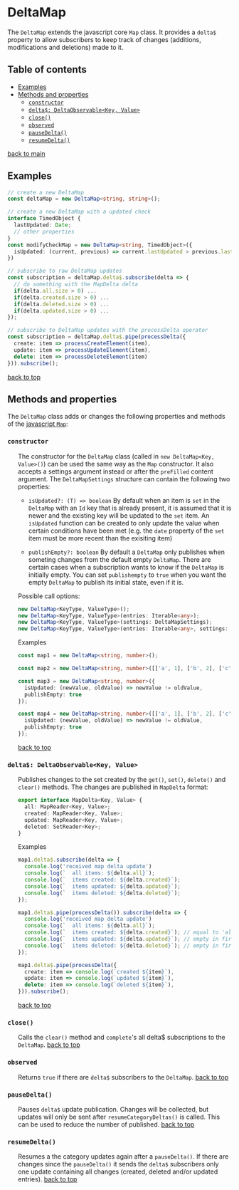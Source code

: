# DeltaMap <!-- omit in toc -->

The `DeltaMap` extends the javascript core `Map` class. It provides a `delta$` property to allow subscribers to keep track of changes (additions, modifications and deletions) made to it.

## Table of contents <!-- omit in toc -->
- [Examples](#examples)
- [Methods and properties](#methods-and-properties)
  - [`constructor`](#constructor)
  - [`delta$: DeltaObservable<Key, Value>`](#delta-deltaobservablekey-value)
  - [`close()`](#close)
  - [`observed`](#observed)
  - [`pauseDelta()`](#pausedelta)
  - [`resumeDelta()`](#resumedelta)

[back to main](../../README.md)

## Examples
``` typescript
// create a new DeltaMap 
const deltaMap = new DeltaMap<string, string>();

// create a new DeltaMap with a updated check
interface TimedObject {
  lastUpdated: Date;
  // other properties
}
const modifyCheckMap = new DeltaMap<string, TimedObject>({
  isUpdated: (current, previous) => current.lastUpdated > previous.lastUpdated
})

// subscribe to raw DeltaMap updates
const subscription = deltaMap.delta$.subscribe(delta => {
  // do something with the MapDelta delta
  if(delta.all.size > 0) ...
  if(delta.created.size > 0) ...
  if(delta.deleted.size > 0) ...
  if(delta.updated.size > 0) ...
});

// subscribe to DeltaMap updates with the processDelta operator
const subscription = deltaMap.delta$.pipe(processDelta({
  create: item => processCreateElement(item),
  update: item => processUpdateElement(item),
  delete: item => processDeleteElement(item)
})).subscribe();
```
[back to top](#deltamap----omit-in-toc)

## Methods and properties

The `DeltaMap` class adds or changes the following properties and methods of the [javascript `Map`](https://developer.mozilla.org/en-US/docs/Web/JavaScript/Reference/Global_Objects/Map):

### `constructor`
<ul><li style="list-style-type: none;">

  The constructor for the `DeltaMap` class (called in `new DeltaMap<Key, Value>()`) can be used the same way as the `Map` constructor. It also accepts a settings argument instead or after the `preFilled` content argument. The `DeltaMapSettings` structure can contain the following two properties:

  - `isUpdated?: (T) => boolean` By default when an item is `set` in the `DeltaMap` with an `Id` key that is already present, it is assumed that it is newer and the existing key will be updated to the `set` item. 
  An `isUpdated` function can be created to only update the value when certain conditions have been met (e.g. the `date` property of the `set` item must be more recent than the exisiting item)

  - `publishEmpty?: boolean` By default a `DeltaMap` only publishes when someting changes from the default empty `DeltaMap`. 
  There are certain cases when a subscription wants to know if the `DeltaMap` is initially empty.
  You can set `publishempty` to `true` when you want the empty `DeltaMap` to publish its initial state, even if it is.

  Possible call options:
  ``` typescript
  new DeltaMap<KeyType, ValueType>();
  new DeltaMap<KeyType, ValueType>(entries: Iterable<any>);
  new DeltaMap<KeyType, ValueType>(settings: DeltaMapSettings);
  new DeltaMap<KeyType, ValueType>(entries: Iterable<any>, settings: DeltaMapSettings);
  ```

  Examples
  ``` typescript
  const map1 = new DeltaMap<string, number>();

  const map2 = new DeltaMap<string, number>([['a', 1], ['b', 2], ['c', 3]]);

  const map3 = new DeltaMap<string, number>({
    isUpdated: (newValue, oldValue) => newValue != oldValue,
    publishEmpty: true
  });

  const map4 = new DeltaMap<string, number>([['a', 1], ['b', 2], ['c', 3]], {
    isUpdated: (newValue, oldValue) => newValue != oldValue,
    publishEmpty: true
  });
  ```
  [back to top](#deltamap----omit-in-toc)
</li></ul>

### `delta$: DeltaObservable<Key, Value>`
<ul><li style="list-style-type: none;">

  Publishes changes to the set created by the `get()`, `set()`, `delete()` and `clear()` methods.
  The changes are published in `MapDelta` format:

``` typescript
export interface MapDelta<Key, Value> {
  all: MapReader<Key, Value>;
  created: MapReader<Key, Value>;
  updated: MapReader<Key, Value>;
  deleted: SetReader<Key>;
}
```
Examples
``` typescript
map1.delta$.subscribe(delta => {
  console.log('received map delta update')
  console.log(`  all items: ${delta.all}`);
  console.log(`  items created: ${delta.created}`);
  console.log(`  items updated: ${delta.updated}`);
  console.log(`  items deleted: ${delta.deleted}`);
});

map1.delta$.pipe(processDelta()).subscribe(delta => {
  console.log('received map delta update')
  console.log(`  all items: ${delta.all}`);
  console.log(`  items created: ${delta.created}`); // equal to 'all' in first delta
  console.log(`  items updated: ${delta.updated}`); // empty in first delta
  console.log(`  items deleted: ${delta.deleted}`); // empty in first delta
});

map1.delta$.pipe(processDelta({
  create: item => console.log(`created ${item}`),
  update: item => console.log(`updated ${item}`),
  delete: item => console.log(`deleted ${item}`),
})).subscribe();
```
[back to top](#deltamap----omit-in-toc)
</li></ul>

### `close()`
<ul><li style="list-style-type: none;">

Calls the `clear()` method and `complete`'s all delta$ subscriptions to the `DeltaMap`.
[back to top](#deltamap----omit-in-toc)
</li></ul>

### `observed`
<ul><li style="list-style-type: none;">

Returns `true` if there are `delta$` subscribers to the `DeltaMap`.
[back to top](#deltamap----omit-in-toc)
</li></ul>

### `pauseDelta()`
<ul><li style="list-style-type: none;">

Pauses `delta$` update publication.
Changes will be collected, but updates will only be sent after `resumeCategoryDeltas()` is called.
This can be used to reduce the number of published.
[back to top](#deltamap----omit-in-toc)
</li></ul>

### `resumeDelta()`
<ul><li style="list-style-type: none;">

Resumes a the category updates again after a `pauseDelta()`.
If there are changes since the `pauseDelta()` it sends the `delta$` subscribers only one update containing all changes (created, deleted and/or updated entries).
[back to top](#deltamap----omit-in-toc)
</li></ul>
